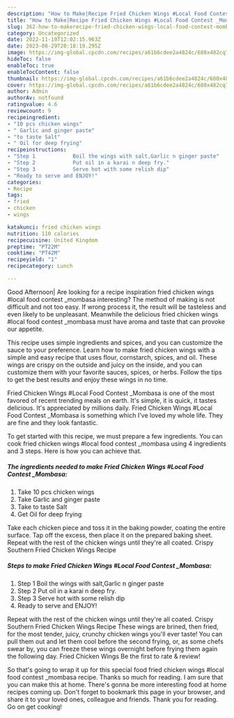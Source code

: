 ```yaml
---
description: "How to Make|Recipe Fried Chicken Wings #Local Food Contest _Mombasa {That is Simple"
title: "How to Make|Recipe Fried Chicken Wings #Local Food Contest _Mombasa {That is Simple"
slug: 362-how-to-makerecipe-fried-chicken-wings-local-food-contest-mombasa-that-is-simple
category: Uncategorized
date: 2022-11-10T12:02:15.963Z
date: 2023-08-29T20:18:19.295Z
image: https://img-global.cpcdn.com/recipes/a61b6cdee2a4824c/680x482cq70/fried-chicken-wings-local-food-contest-_mombasa-recipe-main-photo.jpg
hideToc: false
enableToc: true
enableTocContent: false
thumbnail: https://img-global.cpcdn.com/recipes/a61b6cdee2a4824c/680x482cq70/fried-chicken-wings-local-food-contest-_mombasa-recipe-main-photo.jpg
cover: https://img-global.cpcdn.com/recipes/a61b6cdee2a4824c/680x482cq70/fried-chicken-wings-local-food-contest-_mombasa-recipe-main-photo.jpg
author: Admin
authorAv: notfound
ratingvalue: 4.6
reviewcount: 9
recipeingredient:
- "10 pcs chicken wings"
- " Garlic and ginger paste"
- "to taste Salt"
- " Oil for deep frying"
recipeinstructions:
- "Step 1            Boil the wings with salt,Garlic n ginger paste"
- "Step 2            Put oil in a karai n deep fry."
- "Step 3            Serve hot with some relish dip"
- "Ready to serve and ENJOY!"
categories:
- Recipe
tags:
- fried
- chicken
- wings

katakunci: fried chicken wings 
nutrition: 110 calories
recipecuisine: United Kingdom
preptime: "PT22M"
cooktime: "PT42M"
recipeyield: "1"
recipecategory: Lunch

---
```



Good Afternoon| Are looking for a recipe inspiration fried chicken wings #local food contest _mombasa interesting? The method of making is not difficult and not too easy. If wrong process it, the result will be tasteless and even likely to be unpleasant. Meanwhile the delicious fried chicken wings #local food contest _mombasa must have aroma and taste that can provoke our appetite.





This recipe uses simple ingredients and spices, and you can customize the sauce to your preference. Learn how to make fried chicken wings with a simple and easy recipe that uses flour, cornstarch, spices, and oil. These wings are crispy on the outside and juicy on the inside, and you can customize them with your favorite sauces, spices, or herbs. Follow the tips to get the best results and enjoy these wings in no time.

Fried Chicken Wings #Local Food Contest _Mombasa is one of the most favored of recent trending meals on earth. It's simple, it is quick, it tastes delicious. It's appreciated by millions daily. Fried Chicken Wings #Local Food Contest _Mombasa is something which I've loved my whole life. They are fine and they look fantastic.


To get started with this recipe, we must prepare a few ingredients. You can cook fried chicken wings #local food contest _mombasa using 4 ingredients and 3 steps. Here is how you can achieve that.

<!--inarticleads1-->

##### The ingredients needed to make Fried Chicken Wings #Local Food Contest _Mombasa:

1. Take 10 pcs chicken wings
1. Take  Garlic and ginger paste
1. Take to taste Salt
1. Get  Oil for deep frying


Take each chicken piece and toss it in the baking powder, coating the entire surface. Tap off the excess, then place it on the prepared baking sheet. Repeat with the rest of the chicken wings until they&#39;re all coated. Crispy Southern Fried Chicken Wings Recipe 

<!--inarticleads2-->

##### Steps to make Fried Chicken Wings #Local Food Contest _Mombasa:

1. Step 1            Boil the wings with salt,Garlic n ginger paste
1. Step 2            Put oil in a karai n deep fry.
1. Step 3            Serve hot with some relish dip
1. Ready to serve and ENJOY!

Repeat with the rest of the chicken wings until they&#39;re all coated. Crispy Southern Fried Chicken Wings Recipe These wings are brined, then fried, for the most tender, juicy, crunchy chicken wings you&#39;ll ever taste! You can pull them out and let them cool before the second frying, or, as some chefs swear by, you can freeze these wings overnight before frying them again the following day. Fried Chicken Wings Be the first to rate &amp; review! 

So that's going to wrap it up for this special food fried chicken wings #local food contest _mombasa recipe. Thanks so much for reading. I am sure that you can make this at home. There's gonna be more interesting food at home recipes coming up. Don't forget to bookmark this page in your browser, and share it to your loved ones, colleague and friends. Thank you for reading. Go on get cooking!
